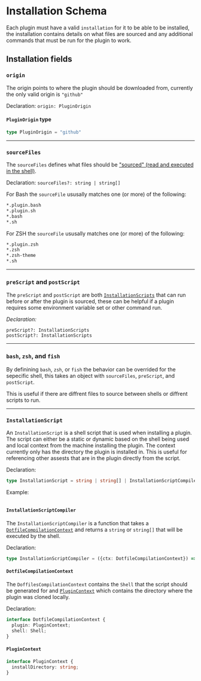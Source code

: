 # Installation Schema 

Each plugin must have a valid `installation` for it to be able to be installed, 
the installation contains details on what files are sourced and any additional
commands that must be run for the plugin to work.

## Installation fields

### `origin`

The origin points to where the plugin should be downloaded from, currently the
only valid origin is `"github"`

Declaration: `origin: PluginOrigin`

#### `PluginOrigin` type

```typescript
type PluginOrigin = "github"
```

---

### `sourceFiles`

The `sourceFiles` defines what files should be ["sourced" (read and executed in
the shell)](https://ss64.com/bash/source.html).


Declaration: `sourceFiles?: string | string[]`


For Bash the `sourceFile` ususally matches one (or more) of the following:

```bash
*.plugin.bash
*.plugin.sh
*.bash
*.sh
```

For ZSH the `sourceFile` ususally matches one (or more) of the following:

```bash
*.plugin.zsh
*.zsh
*.zsh-theme
*.sh
```

---

### `preScript` and `postScript`

The `preScript` and `postScript` are both 
[`InstallationScripts`](#installationscript) that can run before or after the 
plugin is sourced, these can be helpful if a plugin requires some environment 
variable set or other command run.

_Declaration:_

```typescipt 
preScript?: InstallationScripts
postScript?: InstallationScripts
```

---

### `bash`, `zsh`, and `fish`

By definining `bash`, `zsh`, or `fish` the behavior can be overrided for the
sepecific shell, this takes an object with `sourceFiles`, `preScript`, and 
`postScript`.

This is useful if there are diffrent files to source between shells or diffrent
scripts to run.

---

### `InstallationScript`

An `InstallationScript` is a shell script that is used when installing a plugin.
The script can either be a static or dynamic based on the shell being used and
local context from the machine installing the plugin. The context currently only
has the directory the plugin is installed in. This is useful for referencing
other assests that are in the plugin directly from the script.


Declaration:

```typescript
type InstallationScript = string | string[] | InstallationScriptCompiler
```

Example:

```typescript

```

#### `InstallationScriptCompiler`

The `InstallationScriptCompiler` is a function that takes a 
[`DotfileCompilationContext`](#dotfilescompilationcontext) and returns a `string`
or `string[]` that will be executed by the shell.

Declaration:

```typescript
type InstallationScriptCompiler = ({ctx: DotfileCompilationContext}) => string | string[]
```

#### `DotfileCompilationContext`

The `DoffilesCompilationContext` contains the `Shell` that the script should be
generated for and [`PluginContext`](#plugincontext) which contains the directory
where the plugin was cloned locally.

Declaration:

```typescript
interface DotfileCompilationContext {
  plugin: PluginContext;
  shell: Shell;
}
```

#### `PluginContext`

```typescript
interface PluginContext {
  installDirectory: string;
}
```
